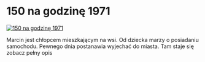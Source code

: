 150 na godzinę 1971 
=============
[![150 na godzinę 1971 ](http://vidos.pl/images/player.gif)](http://vidos.pl/150-na-godzine-1971)

 Marcin jest chłopcem mieszkającym na wsi. Od dziecka marzy o posiadaniu samochodu. Pewnego dnia postanawia wyjechać do miasta. Tam staje się zobacz pełny opis
